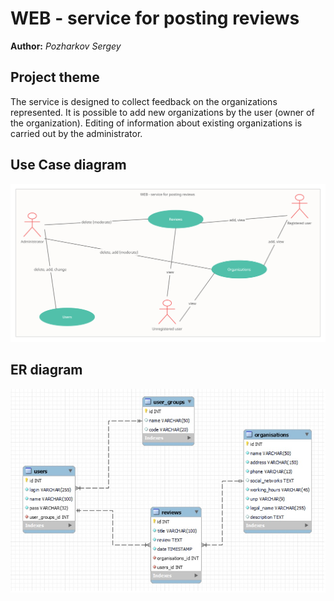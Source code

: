 # WEB - service for posting reviews

**Author:** *Pozharkov Sergey*

## Project theme

The service is designed to collect feedback on the organizations represented. It is possible to add new organizations by
the user (owner of the organization). Editing of information about existing organizations is carried out by the
administrator.

## Use Case diagram

![](for_readme/UC_eng.jpg)

## ER diagram

![](for_readme/ER_diagram.jpg)
